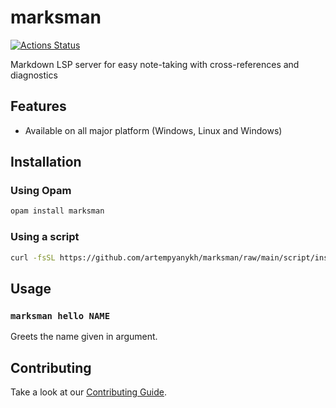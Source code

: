 # marksman

[![Actions Status](https://github.com/artempyanykh/marksman/workflows/CI/badge.svg)](https://github.com/artempyanykh/marksman/actions)

Markdown LSP server for easy note-taking with cross-references and diagnostics

## Features

- Available on all major platform (Windows, Linux and Windows)

## Installation

### Using Opam

```bash
opam install marksman
```

### Using a script

```bash
curl -fsSL https://github.com/artempyanykh/marksman/raw/main/script/install.sh | bash
```

## Usage

### `marksman hello NAME`

Greets the name given in argument.

## Contributing

Take a look at our [Contributing Guide](CONTRIBUTING.md).
